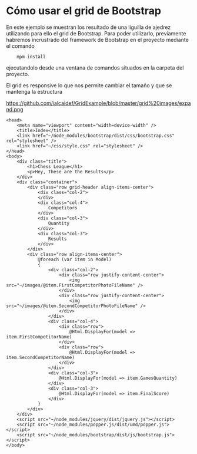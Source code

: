# Cómo usar el grid de Bootstrap

En este ejemplo se muestran los resultado de una liguilla de ajedrez utilizando para ello el grid de Bootstrap.
Para poder utilizarlo, previamente habremos incrustrado del framework de Bootstrap en el proyecto mediante el comando

        mpm install

ejecutandolo desde una ventana de comandos situados en la carpeta del proyecto.

El grid es responsive lo que nos permite cambiar el tamaño y que se mantenga la estructura

https://github.com/ialcaidef/GridExample/blob/master/grid%20images/expand.png

~~~
<head>
    <meta name="viewport" content="width=device-width" />
    <title>Index</title>
    <link href="~/node_modules/bootstrap/dist/css/bootstrap.css" rel="stylesheet" />
    <link href="~/css/style.css" rel="stylesheet" />
</head>
<body>
    <div class="title">
        <h1>Chess League</h1>
        <p>Hey, These are the Results</p>
    </div>
    <div class="container">
        <div class="row grid-header align-items-center">
            <div class="col-2">
            </div>
            <div class="col-4">
                Competitors
            </div>
            <div class="col-3">
                Quantity
            </div>
            <div class="col-3">
                Results
            </div>
        </div>
        <div class="row align-items-center">
            @foreach (var item in Model)
            {
                <div class="col-2">
                    <div class="row justify-content-center">
                        <img src="~/images/@item.FirstCompetitorPhotoFileName" />
                    </div>
                    <div class="row justify-content-center">
                        <img src="~/images/@item.SecondCompetitorPhotoFileName" />
                    </div>
                </div>
                <div class="col-4">
                    <div class="row">
                        @Html.DisplayFor(model => item.FirstCompetitorName)
                    </div>
                    <div class="row">
                        @Html.DisplayFor(model => item.SecondCompetitorName)
                    </div>
                </div>
                <div class="col-3">
                    @Html.DisplayFor(model => item.GamesQuantity)
                </div>
                <div class="col-3">
                    @Html.DisplayFor(model => item.FinalScore)
                </div>
            }
        </div>
    </div>
    <script src="~/node_modules/jquery/dist/jquery.js"></script>
    <script src="~/node_modules/popper.js/dist/umd/popper.js"></script>
    <script src="~/node_modules/bootstrap/dist/js/bootstrap.js"></script>
</body>
~~~
